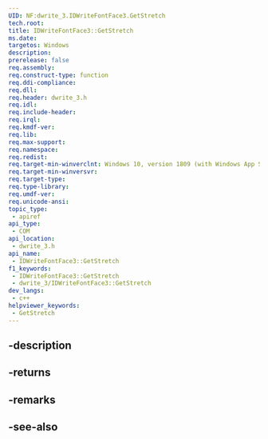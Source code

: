 ```yaml
---
UID: NF:dwrite_3.IDWriteFontFace3.GetStretch
tech.root: 
title: IDWriteFontFace3::GetStretch
ms.date: 
targetos: Windows
description: 
prerelease: false
req.assembly: 
req.construct-type: function
req.ddi-compliance: 
req.dll: 
req.header: dwrite_3.h
req.idl: 
req.include-header: 
req.irql: 
req.kmdf-ver: 
req.lib: 
req.max-support: 
req.namespace: 
req.redist: 
req.target-min-winverclnt: Windows 10, version 1809 (with Windows App SDK 0.5 or later)
req.target-min-winversvr: 
req.target-type: 
req.type-library: 
req.umdf-ver: 
req.unicode-ansi: 
topic_type:
 - apiref
api_type:
 - COM
api_location:
 - dwrite_3.h
api_name:
 - IDWriteFontFace3::GetStretch
f1_keywords:
 - IDWriteFontFace3::GetStretch
 - dwrite_3/IDWriteFontFace3::GetStretch
dev_langs:
 - c++
helpviewer_keywords:
 - GetStretch
---
```


## -description

## -returns

## -remarks

## -see-also

